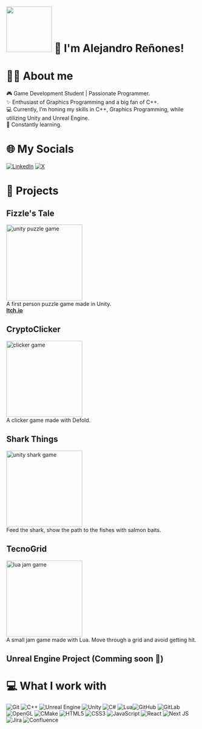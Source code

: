 # <img src ="https://media4.giphy.com/media/v1.Y2lkPTc5MGI3NjExaGhsczlqcDRqMzE3eGxweHJlajR1bG85MzdmdHY4a29ha3ZqeGV6ZSZlcD12MV9pbnRlcm5hbF9naWZfYnlfaWQmY3Q9cw/HeXxzVOv63qQnz98yf/giphy.gif" width="120" /> 👋 I'm Alejandro Reñones!

# 👨‍💻 About me
 🎮 Game Development Student | Passionate Programmer.<br>✨ Enthusiast of Graphics Programming and a big fan of C++.<br>💻 Currently, I’m honing my skills in C++, Graphics Programming, while utilizing Unity and Unreal Engine.<br>🌱 Constantly learning.<br>

# 🌐 My Socials
[![LinkedIn](https://img.shields.io/badge/LinkedIn-%230077B5.svg?logo=linkedin&logoColor=white)](https://linkedin.com/in/arenonesf)
[![X](https://img.shields.io/badge/X-black.svg?logo=X&logoColor=white)](https://x.com/arenonesf) 

# 🚀 Projects

## Fizzle's Tale
<a href="https://www.youtube.com/watch?v=QX2A5CwrAOc"><img src="https://img.itch.zone/aW1hZ2UvMjc4ODg3Mi8xNjY3NjE1MC5wbmc=/original/Rh1V5o.png" alt="unity puzzle game" width="200"/></a><br> A first person puzzle game made in Unity.<br>
**[Itch.io](https://clockworkhuman.itch.io/fizzles-tale)**

## CryptoClicker
<a href="https://demmiurge.itch.io/cryptoclicker"><img src="https://img.itch.zone/aW1hZ2UvMTk0MTk2MC8xMTQxNjczNS5wbmc=/original/MO%2BKgA.png" alt="clicker game" width="200"/></a><br> A clicker game made with Defold.

## Shark Things
<a href="https://demmiurge.itch.io/shark-things"><img src="https://img.itch.zone/aW1hZ2UvMTk0NTY4NS8xMTQ2MzY2MC5wbmc=/original/lquylO.png" alt="unity shark game" width="200"/></a><br> Feed the shark, show the path to the fishes with salmon baits.

## TecnoGrid
<a href="https://marcorf.itch.io/tecnogrid"><img src="https://img.itch.zone/aW1nLzc0NDY2MDUuanBn/original/kFJX89.jpg" alt="lua jam game" width="200"/></a><br> A small jam game made with Lua. Move through a grid and avoid getting hit.

## Unreal Engine Project (Comming soon 👀)

# 💻 What I work with
![Git](https://img.shields.io/badge/git-%23F05033.svg?style=for-the-badge&logo=git&logoColor=white) ![C++](https://img.shields.io/badge/c++-%2300599C.svg?style=for-the-badge&logo=c%2B%2B&logoColor=white) ![Unreal Engine](https://img.shields.io/badge/unrealengine-%23313131.svg?style=for-the-badge&logo=unrealengine&logoColor=white) ![Unity](https://img.shields.io/badge/unity-%23000000.svg?style=for-the-badge&logo=unity&logoColor=white) ![C#](https://img.shields.io/badge/c%23-%23239120.svg?style=for-the-badge&logo=csharp&logoColor=white) ![Lua](https://img.shields.io/badge/lua-%232C2D72.svg?style=for-the-badge&logo=lua&logoColor=white)![GitHub](https://img.shields.io/badge/github-%23121011.svg?style=for-the-badge&logo=github&logoColor=white) ![GitLab](https://img.shields.io/badge/gitlab-%23181717.svg?style=for-the-badge&logo=gitlab&logoColor=white) ![OpenGL](https://img.shields.io/badge/OpenGL-%23FFFFFF.svg?style=for-the-badge&logo=opengl) ![CMake](https://img.shields.io/badge/CMake-%23008FBA.svg?style=for-the-badge&logo=cmake&logoColor=white) ![HTML5](https://img.shields.io/badge/html5-%23E34F26.svg?style=for-the-badge&logo=html5&logoColor=white) ![CSS3](https://img.shields.io/badge/css3-%231572B6.svg?style=for-the-badge&logo=css3&logoColor=white) ![JavaScript](https://img.shields.io/badge/javascript-%23323330.svg?style=for-the-badge&logo=javascript&logoColor=%23F7DF1E) ![React](https://img.shields.io/badge/react-%2320232a.svg?style=for-the-badge&logo=react&logoColor=%2361DAFB) ![Next JS](https://img.shields.io/badge/Next-black?style=for-the-badge&logo=next.js&logoColor=white)![Jira](https://img.shields.io/badge/jira-%230A0FFF.svg?style=for-the-badge&logo=jira&logoColor=white) ![Confluence](https://img.shields.io/badge/confluence-%23172BF4.svg?style=for-the-badge&logo=confluence&logoColor=white)
